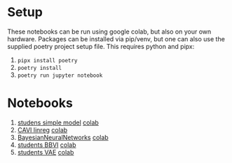 # Setup
These notebooks can be run using google colab, but also on your own hardware.
Packages can be installed via pip/venv, but one can also use the supplied poetry project setup file.
This requires python and pipx:

1. `pipx install poetry`
1. `poetry install`
1. `poetry run jupyter notebook`

# Notebooks

1. [studens simple model](students_simple_model.ipynb) [colab](https://colab.research.google.com/github/probabilisticai/tropai-2024/blob/master/day2/notebooks/students_simple_model.ipynb)
2. [CAVI linreg](CAVI-linreg.ipynb) [colab](https://colab.research.google.com/github/probabilisticai/tropai-2024/blob/master/day2/notebooks/CAVI-linreg.ipynb)
3. [BayesianNeuralNetworks](BayesianNeuralNetworks.ipynb) [colab](https://colab.research.google.com/github/probabilisticai/tropai-2024/blob/master/day2/notebooks/BayesianNeuralNetworks.ipynb)
4. [students BBVI](students_BBVI.ipynb) [colab](https://colab.research.google.com/github/probabilisticai/tropai-2024/blob/master/day2/notebooks/students_BBVI.ipynb)
5. [students VAE](students_VAE.ipynb) [colab](https://colab.research.google.com/github/probabilisticai/tropai-2024/blob/master/day2/notebooks/students_VAE.ipynb)

